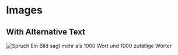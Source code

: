 # Images
## With Alternative Text

<img src="<%- config.base %>/static/images/1000.jpg" class="w-3/4" alt="Spruch Ein Bild sagt mehr als 1000 Wort und 1000 zufällige Wörter" />

